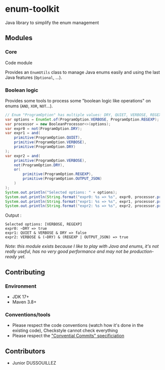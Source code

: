 # enum-toolkit
Java library to simplify the enum management

## Modules

### Core

Code module

Provides an `EnumUtils` class to manage Java enums easily and using the last Java features (`Optional`, ...).

### Boolean logic

Provides some tools to process some "boolean logic like operations" on enums (`AND`, `XOR`, `NOT`...).

```java
// Enum "ProgramOption" has multiple values: DRY, QUIET, VERBOSE, REGEXP, OUTPUT_JSON, etc
var options = EnumSet.of(ProgramOption.VERBOSE, ProgramOption.REGEXP);
var processor = new BooleanProcessor<>(options);
var expr0 = not(ProgramOption.DRY);
var expr1 = and(
    primitive(ProgramOption.QUIET),
    primitive(ProgramOption.VERBOSE),
    primitive(ProgramOption.DRY)
);
var expr2 = and(
    primitive(ProgramOption.VERBOSE),
    not(ProgramOption.DRY),
    or(
        primitive(ProgramOption.REGEXP),
        primitive(ProgramOption.OUTPUT_JSON)
    )
);
System.out.println("Selected options: " + options);
System.out.println(String.format("expr0: %s => %s", expr0, processor.process(expr0)));
System.out.println(String.format("expr1: %s => %s", expr1, processor.process(expr1)));
System.out.println(String.format("expr2: %s => %s", expr2, processor.process(expr2)));
```

Output :

```
Selected options: [VERBOSE, REGEXP]
expr0: ~DRY => true
expr1: QUIET & VERBOSE & DRY => false
expr2: VERBOSE & (~DRY) & (REGEXP | OUTPUT_JSON) => true
```

*Note: this module exists because I like to play with Java and enums, it's not really useful, has no very good performance and may not be production-ready yet.*

## Contributing

### Environment

- JDK 17+
- Maven 3.8+

### Conventions/tools

- Please respect the code conventions (watch how it's done in the existing code), Checkstyle cannot check everything
- Please respect the ["Convential Commits" specificiation](https://www.conventionalcommits.org/en/v1.0.0/#summary)

## Contributors

- Junior DUSSOUILLEZ
